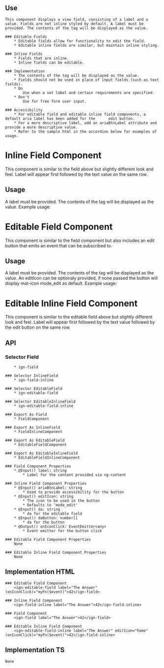 ## Use
    This component displays a view field, consisting of a label and a value. Fields are not inline styled by default. A label must be provided. The contents of the tag will be displayed as the value.

    ### Editable Fields
        * Editable fields allow for functionality to edit the field.
        * Editable inline fields are similar, but maintain inline styling.
    
    ### Inline Fields
        * Fields that are inline.
        * Inline fields can be editable.

    ### Implementation
        * The contents of the tag will be displayed as the value.
        * Fields should not be used in place of input fields (such as text fields). 
        * Do
            Use when a set label and certain requirements are specified.
        * Don't
            Use for free form user input. 
        
    ### Accessibility
        * For editable field and editable inline field components, a default aria label has been added for the      edit button.
        * For a more descriptive label, add an ariaBtnLabel attribute and provide a more descriptive value.
        * Refer to the sample html in the accordion below for examples of usage.


# Inline Field Component
This component is similar to the field above but slightly different look and feel. Label will appear first followed by the text value on the same row.

## Usage
A label must be provided. The contents of the tag will be displayed as the value. Example usage:


# Editable Field Component
This component is similar to the field component but also includes an edit button that emits an event that can be subscribed to.

## Usage
A label must be provided. The contents of the tag will be displayed as the value.
An editIcon can be optionaly provided, if none passed the button will display mat-icon mode_edit as default. Example usage:

# Editable Inline Field Component
This component is similar to the editable field above but slightly different look and feel. Label will appear first followed by the text value followed by the edit button on the same row.


## API
   ### Selector Field
        * ign-field

    ### Selector InlineField
        * ign-field-inline
    
    ### Selector EditableField
        * ign-editable-field
    
    ### Selector EditableInlineField
        * ign-editable-field-inline
    
    ### Export As Field
        * FieldComponent

    ### Export As InlineField
        * FieldInlineComponent

    ### Export As EditableField
        * EditableFieldComponent

    ### Export As EditableInlineField
        * EditableFieldInlineComponent

    ### Field Component Properties
        * @Input() label: string 
            * Label for the content provided via ng-content

    ### Inline Field Component Properties
        * @Input() ariaBtnLabel: string 
            * Used to provide accessibility for the button
        * @Input() editIcon: string                
            * The icon to be used in the button
            * Defaults to 'mode_edit'
        * @Input() da: string               
            * da for the editable field
        * @Input() daButton: number[]            
            * da for the button
        * @Output() onIconClick: EventEmitter<any>                    
            * Event emitter for the button click

    ### Editable Field Component Properties
        None

    ### Editable Inline Field Component Properties
        None


## Implementation HTML
    ### Editable Field Component
        <ign-editable-field label="The Answer" (onIconClick)="myFn($event)">42</ign-field>

    ### Inline Field Component
        <ign-field-inline label="The Answer">42</ign-field-inline>

    ### Field Component
        <ign-field label="The Answer">42</ign-field>

    ### Editable Inline Field Component
        <ign-editable-field-inline label="The Answer" editIcon="home" (onIconClick)="myFn($event)">42</ign-field-inline>


## Implementation TS
    None